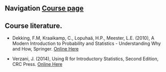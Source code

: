 
## Navigation [Course page](https://learnit.itu.dk/course/view.php?id=3019677)

## Course literature.
- Dekking, F.M, Kraaikamp, C., Lopuhaä, H.P., Meester, L.E. (2010), A Modern Introduction to Probability and Statistics - Understanding Why and How, Springer. [Online Here](https://cis.temple.edu/~latecki/Courses/CIS2033-Spring12/Modern_intro_probability_statistics_Dekking05.pdf)

- Verzani, J. (2014), Using R for Introductory Statistics, Second Edition, CRC Press. [Online Here](http://users.stat.ufl.edu/~doss/Courses/sta2023h/Data-and-R-files/verzani-r-for-intro-stat.pdf)

